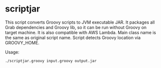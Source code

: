 # scriptjar

This script converts Groovy scripts to JVM executable JAR. It packages all Grab dependencies and Groovy lib, so it can
be run without Groovy on target machine. It is also compatible with AWS Lambda. Main class name is the same as original script name.
Script detects Groovy location via GROOVY_HOME.

Usage:
```
./scriptjar.groovy input.groovy output.jar
```

